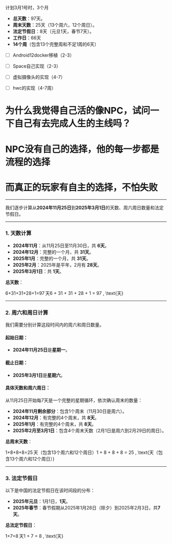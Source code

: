 计划3月1号时，3个月

- **总天数**：97天。
- **周末天数**：25天（13个周六，12个周日）。
- **法定节假日**：8天（元旦1天，春节7天）。
- **工作日**：66天
- **14个周**（包含13个完整周和不足1周的6天）



- [ ] Android12docker移植（2-3）
- [ ] Space自己实现（2-3）
- [ ] 虚拟摄像头的实现（4-7）
- [ ] hwc的实现（4-7周）



# 为什么我觉得自己活的像NPC，试问一下自己有去完成人生的主线吗？

# NPC没有自己的选择，他的每一步都是流程的选择

# 而真正的玩家有自主的选择，不怕失败

---



我们逐步计算从**2024年11月25日**到**2025年3月1日**的天数、周六周日数量和法定节假日。

------

### **1. 天数计算**

- **2024年11月**：从11月25日至11月30日，共 **6天**。
- **2024年12月**：完整的一个月，共 **31天**。
- **2025年1月**：完整的一个月，共 **31天**。
- **2025年2月**：2025年是平年，2月有 **28天**。
- **2025年3月1日**：共 **1天**。

**总天数**：

6+31+31+28+1=97 天6 + 31 + 31 + 28 + 1 = 97 \, \text{天}

------

### **2. 周六和周日计算**

我们需要分别计算这段时间内的周六和周日数量。

#### **起始日期**：

- **2024年11月25日**是**星期一**。

#### **截止日期**：

- **2025年3月1日**是**星期六**。

#### **具体天数和周六周日**：

从11月25日开始每7天是一个完整的星期循环，依次确认周末的数量：

- **2024年11月剩余部分**：包含1个周末（11月30日是周六）。
- **2024年12月**：有完整的4个周末，共 **8天**。
- **2025年1月**：有完整的4个周末，共 **8天**。
- **2025年2月至3月1日**：包含4个周末天数（2月1日是周六到2月29日的周日）。

**总周末天数**：

1+8+8+8=25 天（包含13个周六和12个周日）1 + 8 + 8 + 8 = 25 \, \text{天（包含13个周六和12个周日）}

------

### **3. 法定节假日**

以下是中国的法定节假日在该时间段的分布：

- **2025年元旦**：1月1日，**1天**。
- **2025年春节**：春节假期从2025年1月28日（除夕）到2025年2月3日，共**7天**。

**总法定节假日**：

1+7=8 天1 + 7 = 8 \, \text{天}

### 